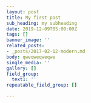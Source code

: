 ```yaml
---
layout: post
title: My first post
sub_heading: my subheading
date: 2019-12-09T05:00:00Z
tags: []
banner_image: ''
related_posts:
- _posts/2017-02-12-modern.md
body: qweqweqweqwe
single_media: ''
gallery: []
field_group:
  text1: ''
repeatable_field_group: []

---
```

